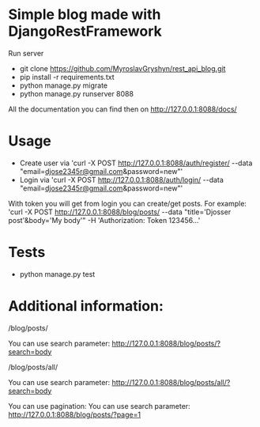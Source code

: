 # Simple blog made with DjangoRestFramework

Run server
- git clone https://github.com/MyroslavGryshyn/rest_api_blog.git
- pip install -r requirements.txt
- python manage.py migrate
- python manage.py runserver 8088

All the documentation you can find then on http://127.0.0.1:8088/docs/

# Usage
- Create user via 'curl -X POST http://127.0.0.1:8088/auth/register/ --data "email=djose2345r@gmail.com&password=new"'
- Login via 'curl -X POST http://127.0.0.1:8088/auth/login/ --data "email=djose2345r@gmail.com&password=new"'

With token you will get from login you can create/get posts. For example: 'curl -X POST http://127.0.0.1:8088/blog/posts/ --data "title='Djosser post'&body='My body'" -H 'Authorization: Token 123456...'


# Tests
- python manage.py test

# Additional information:

/blog/posts/

You can use search parameter:
http://127.0.0.1:8088/blog/posts/?search=body

/blog/posts/all/

You can use search parameter:
http://127.0.0.1:8088/blog/posts/all/?search=body

You can use pagination:
You can use search parameter:
http://127.0.0.1:8088/blog/posts/?page=1
